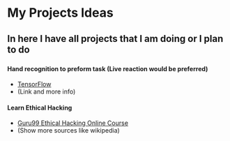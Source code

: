 # My Projects Ideas
## In here I have all projects that I am doing or I plan to do
###
#### Hand recognition to preform task (Live reaction would be preferred)
  * [TensorFlow](https://www.tensorflow.org)
  * (Link and more info)

#### Learn Ethical Hacking
  * [Guru99 Ethical Hacking Online Course](https://www.guru99.com/ethical-hacking-tutorials.html)
  * (Show more sources like wikipedia)

####
